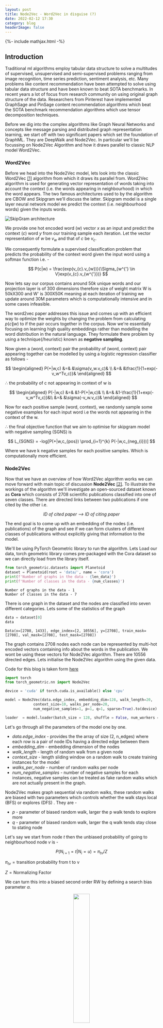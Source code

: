 ```yaml
---
layout: post
title: Node2Vec - Word2Vec in disguise (?)
date: 2022-02-12 17:30
category: blog
headerImage: false
---
```


{%- include mathjax.html -%}

## Introduction

Traditional ml algorithms employ tabular data structure to solve a multitudes of supervised, unsupervised and semi-supervised problems ranging from image recognition, time series prediction, sentiment analysis, etc.
Many problems like content recommendation have been attempted to solve using tabular data structure and have been known to beat SOTA benchmarks. In recent years a lot of focus from research community on using original graph structure of the data. Researchers from Pinterest have implemented GraphSage and PinSage content recommendation algorithms which beat the SOTA benchmark recommendation algorithms which use tensor decomposition techniques.

Before we dig into the complex algorithms like Graph Neural Networks and concepts like message parsing and distributed graph representation learning, we start off with two significant papers which set the foundation of GraphML. They are DeepWalk and Node2Vec. In particular we'll be focussing on Node2Vec Algorithm and how it draws parallel to classic NLP model Word2Vec.

### Word2Vec
Before we head into the Node2Vec model, lets look into the classic Word2Vec [[1]](#1) algorithm from which it draws its parallel from. Word2Vec algorithm is used for generating vector representation of words taking into account the context (i.e. the words appearing in neighbourhood) in which the word appears. The two famous architectures used to by the algorithm are CBOW and Skipgram we'll discuss the latter. Skipgram model is a single layer neural network model we predict the context (i.e. neighbourhood words) given the inputs words.

![SkipGram architecture](/assets/images/word2vec.jpg)

We provide one hot encoded word ($w$) vector $x$ as an input and predict the context ($c$) word $y$ from our training sample each iteration. Let the vector representation of $w$ be $v_{w}$ and that of $c$ be $v_{c}$.

We consequently formulate a supervised classification problem that predicts the probability of the context word given the input word using a softmax function i.e. - 

$$ 
P(c|w) = \frac{exp(v_{c}.v_{w})}{\Sigma_{w^{'} \in V}exp(v_{c}.v_{w^{'}})} 
$$



Now lets say our corpus contains around $50k$ unique words and our projection layer is of 300 dimensions therefore size of weight matrix W is 50kX300 and W' is 300X50K meaning at each iteration of training we update around 30M parameters which is computationally intensive and in some cases infeasible. 

The word2vec paper addresses this issue and comes up with an efficient way to optimize the weights by changing the problem from calculating $p(c\|w)$ to if the pair occurs together in the corpus. Now we're essentially focusing on learning high quality embeddings rather than modelling the word distribution in the natural language. They formulate there problem by using a technique(/heuristic) known as **negative sampling**.

Now given a (word, context) pair the probability of (word, context) pair appearing together can be modelled by using a logistic regression classifier as follows - 

$$
\begin{aligned}
P(+|w,c) &=& &\sigma(v_w.v_c)& \\
&=& &\frac{1}{1+exp(-v_w^Tv_c)}&
\end{aligned}
$$


$\therefore$ the probability of c not appearing in context of w is

$$
\begin{aligned}
P(-|w,c) &=& &1-P(+|w,c)& \\
&=& &1-\frac{1}{1+exp(-v_w^Tv_c)}&\\
&=& &\sigma(-v_w.v_c)&
\end{aligned}
$$

Now for each positive sample (word, context), we randomly sample some negative examples for each input word i.e the words not appearing in the context of the w. 

$\therefore$ the final objective function that we aim to optimise for skipgram model with negative sampling (SGNS) is 

$$
L_{SGNS} = -log[P(+|w,c_{pos}) \prod_{i=1}^{k} P(-|w,c_{neg_{i}})]
$$

Where we have k negative samples for each positive samples. Which is computationally more efficient.

### Node2Vec

Now that we have an overview of how Word2Vec algorithm works we can move forward with main topic of discussion **Node2Vec** [[2]](#2). To illustrate the workings of the algorithm we'll investigate an open-sourced dataset known as **Cora** which consists of 2708 scientific publications classified into one of seven classes. There are directed links between two publications if one cited by the other i.e.
<p align = 'center'>
<i>ID of cited paper --> ID of citing paper</i>
</p>
The end goal is to come up with an embedding of the nodes (i.e. publications) of the graph and see if we can form clusters of different classes of publications without explicitly giving that information to the model.

We'll be using PyTorch Geometric library to run the algorithm. Lets Load our data, torch geometric library comes pre-packaged with the Cora dataset so we can directly load from the library itself.

```python
from torch_geometric.datasets import Planetoid
dataset = Planetoid(root = 'data/', name = 'cora')
print(f'Number of graphs in the data - {len_data}')
print(f'Number of classes in the data - {num_classes}')
```

    Number of graphs in the data - 1
    Number of classes in the data - 7

There is one graph in the dataset and the nodes are classified into seven different categories. Lets some of the statistics of the graph

```python
data = dataset[0]
data
```
    Data(x=[2708, 1433], edge_index=[2, 10556], y=[2708], train_mask=[2708], val_mask=[2708], test_mask=[2708])

The graph contains 2708 nodes each node can be represented by multi-hot encoded vectors containing info about the words in the publication. We wont be using these vectors for Node2Vec algorithm. There are 10556 directed edges. Lets initialise the Node2Vec algorithm using the given data.

Code for this blog is taken form [here](https://github.com/pyg-team/pytorch_geometric/blob/master/examples/cora.py)

```python
import torch
from torch_geometric.nn import Node2Vec

device = 'cuda' if torch.cuda.is_available() else 'cpu'

model = Node2Vec(data.edge_index, embedding_dim=128, walk_length=20,
             context_size=10, walks_per_node=20,
             num_negative_samples=1, p=1, q=1, sparse=True).to(device) 

loader  = model.loader(batch_size = 128, shuffle = False, num_workers = 4)
```

Let's go through all the parameters of the model one by one.

- *data.edge_index* - provides the the array of size (2, n_edges) where each row is a pair of node IDs having a directed edge between them
- *embedding_dim* - embedding dimension of the nodes
- *walk_length* - length of random walk from a given node
- *context_size* - length sliding window on a random walk to create training instances for the model
- *walks_per_node* - number of random walks per node
- *num_negative_samples* - number of negative samples for each instances, negative samples can be treated as fake random walks which are not actually present in the graph.

Node2Vec makes graph sequential via random walks, these random walks are biased with two parameters which controls whether the walk  stays local (BFS)  or explores (DFS) . They are -  
- *p* - parameter of biased random walk, larger the p walk tends to explore more
- *q* - parameter of biased random walk, larger the q walk tends stay close to stating node

Let's say we start from node *t* then the unbiased probability of going to neighbourhood node *v* is - 

$$
P(N_{i+1} = t | N_{i} = u) = \pi_{tv}/Z 
$$

$\pi_{tv} = \text{transition probability from t to v}$ 

$Z = \text{Normalizing Factor}$


We can turn this into a biased second order RW by defining a search bias parameter $\alpha$.

<p align='center'>
<img width="33%" src="/assets/images/biased_rw.jpg">
</p>

$$\begin{align}
\alpha_{tx} = 
\begin{cases}
\frac{1}{p} &\text{ if }& d_{tx} = 0 \\
1 &\text{ if }& d_{tx} = 1 \\
\frac{1}{q} &\text{ if }& d_{tx} = 2
\end{cases}
\end{align}\\
$$

$\pi_{tx} = \alpha_{tx}*w_{tx}$ 

$d_{tx} = \text{distance between t and x}$

So if we set low value for parameter *p* the walk tends to stay local to starting node and so on e.g.

<p align = 'center'>
<img src = 'https://github.com/AshishSinha5/AshishSinha5.github.io/blob/master/assets/images/high_p_low_q.JPG?raw=true' width = '75%'>
<br>
<em>Biased Random Walk with high p and low q</em>
</p>

<p align = 'center'>
<img src = 'https://github.com/AshishSinha5/AshishSinha5.github.io/blob/master/assets/images/low_p_high_q.JPG?raw=true' width = '75%'>
<br>
<em>Biased Random Walk with low p and high q</em>
</p>

Now that we have initialised our model, we can go ahead and prepare sequences for Node2Vec and consecutively train the model. We can create a loader for the model that create sequences in batches - 

```python
loader  = model.loader(batch_size = 128, shuffle = False, num_workers = 4)
for idx, rw in enumerate(loader):
    print(rw[0].shape, rw[1].shape)
    break
```

    torch.Size([28160, 10]) torch.Size([28160, 10])

```note
The way PyTorch preprares the qequences is as follows - 
batch_size = 128
walks_per_node = 20
walk_length = 20
context_size = 10
total_walks_per_batch = (batch_size * walks_per_node) = 2560
num_sequences_per_rw = (walk_length - context_size + 1) = 11
num_seq_per_batch = (total_walks_per_batch * num_seq_per_rw) = 28160
for each sequence node 1 is the input and remaining nodes are context
and similarly for negative samples as well
```

Now lets train the model - 
```python
def train():
    model.train()
    total_loss = 0
    for pos_rw, neg_rw in tqdm(loader):
        optimizer.zero_grad()
        loss = model.loss(pos_rw.to(device), neg_rw.to(device))
        loss.backward()
        optimizer.step()
        total_loss += loss.item()
    return total_loss / len(loader)

# test function to evaluste the accuracy of the model
@torch.no_grad()
def test():
    model.eval()
    z = model()
    acc = model.test(z[data.train_mask], data.y[data.train_mask],
                     z[data.test_mask], data.y[data.test_mask],
                     max_iter=150)
    return acc

for epoch in range(1, 201):
    loss = train()
    acc = test()
    print(f'Epoch: {epoch:02d}, Loss: {loss:.4f}, Acc: {acc:.4f}')
```

    100%|███████████████████████████████████████████████████████████████████████████████████| 22/22 [00:00<00:00, 35.56it/s]


    Epoch: 01, Loss: 8.1546, Acc: 0.1820


    100%|███████████████████████████████████████████████████████████████████████████████████| 22/22 [00:00<00:00, 34.34it/s]


    Epoch: 02, Loss: 6.1120, Acc: 0.2160

    ...

    100%|███████████████████████████████████████████████████████████████████████████████████| 22/22 [00:00<00:00, 39.94it/s]


    Epoch: 199, Loss: 0.8245, Acc: 0.7280


    100%|███████████████████████████████████████████████████████████████████████████████████| 22/22 [00:00<00:00, 40.34it/s]

    Epoch: 200, Loss: 0.8255, Acc: 0.7280

Extracting the learned node embeddings from the trained model and projecting it down to two dimensions - 

<p align='center'>
<img src='/assets/images/embeddings.jpg' width='75%'>
</p>

Note that we've not explicitly used the node labels in the model neither have we used the feature vector of the node, these embeddings are generated by simply using the citation network. Can we generate better embeddings by using the feature vector? (Spoiler Alert : We can, **GNNs!!**)

### References - 

<a id="1">[1]</a>  Tomas Mikolov, Ilya Sutskever, Kai Chen, Greg Corrado, & Jeffrey Dean. (2013). Distributed Representations of Words and Phrases and their Compositionality.

<a id="2">[2]</a> Aditya Grover, & Jure Leskovec. (2016). node2vec: Scalable Feature Learning for Networks.
